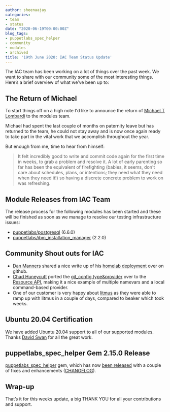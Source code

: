 ```yaml
---
author: sheenaajay
categories:
- team
- status
date: "2020-06-19T00:00:00Z"
blog_tags:
- puppetlabs_spec_helper
- community
- modules
- archived
title: '19th June 2020: IAC Team Status Update'
---
```


The IAC team has been working on a lot of things over the past week.
We want to share with our community some of the most interesting things.
Here’s a brief overview of what we’ve been up to:

## The Return of Michael

To start things off on a high note I'd like to announce the return of [Michael T Lombardi][michaeltlombardi] to the modules team.

Michael had spent the last couple of months on paternity leave but has returned to the team, he could not stay away and is now once again ready to take part in the vital work that we accomplish throughout the year.

But enough from me, time to hear from himself:

> It felt incredibly good to write and commit code again for the first time in weeks, to grab a problem and resolve it.
> A lot of early parenting so far has been the equivalent of firefighting (babies, it seems, don't care about schedules, plans, or intentions; they need what they need when they need it!) so having a discrete concrete problem to work on was refreshing.

## Module Releases from IAC Team

The release process for the following modules has been started and these will be finished as soon as we manage to resolve our testing infrastructure issues:
- [puppetlabs/postgresql](https://github.com/puppetlabs/puppetlabs-postgresql) (6.6.0)
- [puppetlabs/ibm_installation_manager](https://github.com/puppetlabs/puppetlabs-ibm_installation_manager) (2.2.0)

## Community Shout outs for IAC

- [Dan Manners][danmanners] shared a nice write up of his [homelab deployment](https://github.com/danmanners/homelab-deployment) over on github.
- [Chad Huneycutt][chadh] ported the [git_config type&provider](https://github.com/chadh/puppetlabs-git/pull/2) over to the [Resource API][resourceapi], making it a nice example of multiple namevars and a local command-based provider.
- One of our customer is very happy about [litmus][litmus] as they were able to ramp up with litmus in a couple of days, compared to beaker which took weeks.

## Ubuntu 20.04 Certification

We have added Ubuntu 20.04 support to all of our supported modules. Thanks [David Swan][davidswan] for all the great work.

## puppetlabs_spec_helper Gem 2.15.0 Release

[puppetlabs_spec_helper][puppetlabs_spec_helper] gem, which has now [been released](https://rubygems.org/gems/puppetlabs_spec_helper/versions/2.15.0) with a couple of fixes and enhancements ([CHANGELOG](https://github.com/puppetlabs/puppetlabs_spec_helper/blob/v2.15.0/CHANGELOG.md#v2150-2020-06-11)).

## Wrap-up

That’s it for this weeks update, a big THANK YOU for all your contributions and support.

[michaeltlombardi]:       https://github.com/michaeltlombardi
[davidswan]:              https://github.com/david22swan
[PDK]:                    https://github.com/puppetlabs/pdk
[sheenaajay]:             https://github.com/sheenaajay
[danmanners]:             https://github.com/danmanners
[chadh]:                  https://github.com/chadh
[puppetlabs_spec_helper]: https://github.com/puppetlabs/puppetlabs_spec_helper
[resourceapi]:            https://puppet.com/docs/puppet/latest/custom_resources.html
[litmus]:                 https://github.com/puppetlabs/puppet_litmus
